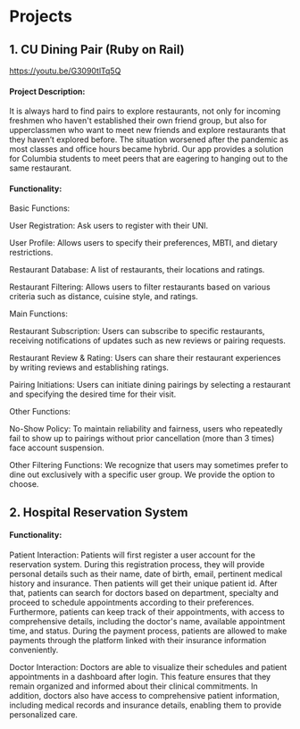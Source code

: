 # Projects

## 1. CU Dining Pair (Ruby on Rail)

https://youtu.be/G3090tlTq5Q

#### Project Description: 

It is always hard to find pairs to explore restaurants, not only for incoming freshmen who haven't established their own friend group, but also for upperclassmen who want to meet new friends and explore restaurants that they haven’t explored before. The situation worsened after the pandemic as most classes and office hours became hybrid. Our app provides a solution for Columbia students to meet peers that are eagering to hanging out to the same restaurant. 

#### Functionality:


Basic Functions:

User Registration: Ask users to register with their UNI.

User Profile: Allows users to specify their preferences, MBTI, and dietary restrictions.

Restaurant Database: A list of restaurants, their locations and ratings.

Restaurant Filtering: Allows users to filter restaurants based on various criteria such as distance, cuisine style, and ratings.


Main Functions:

Restaurant Subscription: Users can subscribe to specific restaurants, receiving notifications of updates such as new reviews or pairing requests.

Restaurant Review & Rating: Users can share their restaurant experiences by writing reviews and establishing ratings.

Pairing Initiations: Users can initiate dining pairings by selecting a restaurant and specifying the desired time for their visit.


Other Functions:

No-Show Policy: To maintain reliability and fairness, users who repeatedly fail to show up to pairings without prior cancellation (more than 3 times) face account suspension.

Other Filtering Functions: We recognize that users may sometimes prefer to dine out exclusively with a specific user group. We provide the option to choose.


## 2. Hospital Reservation System

#### Functionality:

Patient Interaction: Patients will first register a user account for the reservation system. During this registration process, they will provide personal details such as their name, date of birth, email, pertinent medical history and insurance. Then patients will get their unique patient id. After that, patients can search for doctors based on department, specialty and proceed to schedule appointments according to their preferences. Furthermore, patients can keep track of their appointments, with access to comprehensive details, including the doctor's name, available appointment time, and status. During the payment process, patients are allowed to make payments through the platform linked with their insurance information conveniently.

Doctor Interaction: Doctors are able to visualize their schedules and patient appointments in a dashboard after login. This feature ensures that they remain organized and informed about their clinical commitments. In addition, doctors also have access to comprehensive patient information, including medical records and insurance details, enabling them to provide personalized care.
